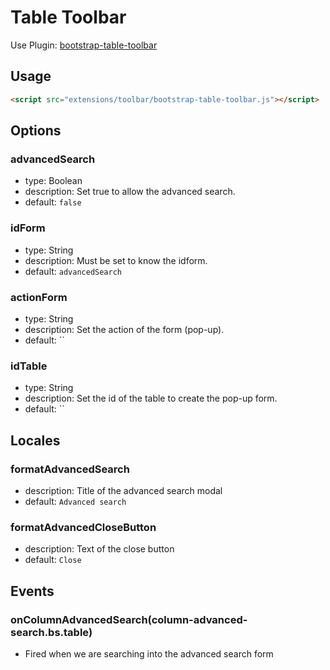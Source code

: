# Table Toolbar

Use Plugin: [bootstrap-table-toolbar](https://github.com/wenzhixin/bootstrap-table/tree/master/src/extensions/toolbar)

## Usage

```html
<script src="extensions/toolbar/bootstrap-table-toolbar.js"></script>
```

## Options

### advancedSearch

* type: Boolean
* description: Set true to allow the advanced search.
* default: `false`

### idForm

* type: String
* description: Must be set to know the idform.
* default: `advancedSearch`

### actionForm

* type: String
* description: Set the action of the form (pop-up).
* default: ``

### idTable

* type: String
* description: Set the id of the table to create the pop-up form.
* default: ``

## Locales

### formatAdvancedSearch

* description: Title of the advanced search modal
* default: `Advanced search`

### formatAdvancedCloseButton

* description: Text of the close button
* default: `Close`

## Events

### onColumnAdvancedSearch(column-advanced-search.bs.table)

* Fired when we are searching into the advanced search form
